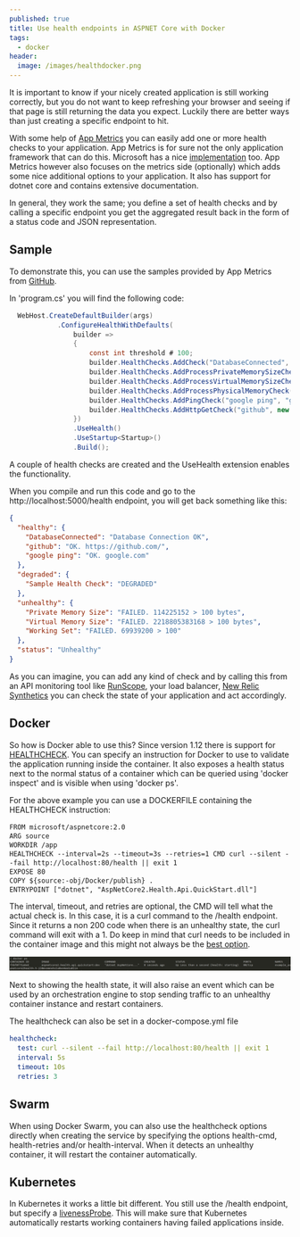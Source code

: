 ```yaml
---
published: true
title: Use health endpoints in ASPNET Core with Docker
tags:
  - docker
header:
  image: /images/healthdocker.png
---
```


It is important to know if your nicely created application is still working correctly, but you do not want to keep refreshing your browser and seeing if that page is still returning the data you expect. Luckily there are better ways than just creating a specific endpoint to hit.

With some help of [App Metrics](https://www.app-metrics.io/) you can easily add one or more health checks to your application. App Metrics is for sure not the only application framework that can do this. Microsoft has a nice [implementation](https://docs.microsoft.com/en-us/dotnet/standard/microservices-architecture/implement-resilient-applications/monitor-app-health) too. App Metrics however also focuses on the metrics side (optionally) which adds some nice additional options to your application. It also has support for dotnet core and contains extensive documentation.

In general, they work the same; you define a set of health checks and by calling a specific endpoint you get the aggregated result back in the form of a status code and JSON representation. 

## Sample

To demonstrate this, you can use the samples provided by App Metrics from [GitHub](https://github.com/AppMetrics/Samples.V2/tree/master/AspNetCore2.Health.Api.QuickStart).

In 'program.cs' you will find the following code:

```csharp
  WebHost.CreateDefaultBuilder(args)
            .ConfigureHealthWithDefaults(
                builder =>
                {
                    const int threshold # 100;
                    builder.HealthChecks.AddCheck("DatabaseConnected", () => new ValueTask<HealthCheckResult>(HealthCheckResult.Healthy("Database Connection OK")));
                    builder.HealthChecks.AddProcessPrivateMemorySizeCheck("Private Memory Size", threshold);
                    builder.HealthChecks.AddProcessVirtualMemorySizeCheck("Virtual Memory Size", threshold);
                    builder.HealthChecks.AddProcessPhysicalMemoryCheck("Working Set", threshold);
                    builder.HealthChecks.AddPingCheck("google ping", "google.com", TimeSpan.FromSeconds(10));
                    builder.HealthChecks.AddHttpGetCheck("github", new Uri("https://github.com/"), TimeSpan.FromSeconds(10));
                })
                .UseHealth()
                .UseStartup<Startup>()
                .Build();
```

A couple of health checks are created and the UseHealth extension enables the functionality.

When you compile and run this code and go to the http://localhost:5000/health endpoint, you will get back something like this:

```json
{
  "healthy": {
    "DatabaseConnected": "Database Connection OK",
    "github": "OK. https://github.com/",
    "google ping": "OK. google.com"
  },
  "degraded": {
    "Sample Health Check": "DEGRADED"
  },
  "unhealthy": {
    "Private Memory Size": "FAILED. 114225152 > 100 bytes",
    "Virtual Memory Size": "FAILED. 2218805383168 > 100 bytes",
    "Working Set": "FAILED. 69939200 > 100"
  },
  "status": "Unhealthy"
}
```

As you can imagine, you can add any kind of check and by calling this from an API monitoring tool like [RunScope](https://www.runscope.com), your load balancer, [New Relic Synthetics](https://www.newrelic.com) you can check the state of your application and act accordingly.

## Docker

So how is Docker able to use this? Since version 1.12 there is support for [HEALTHCHECK](https://docs.docker.com/engine/reference/builder/#healthcheck). You can specify an instruction for Docker to use to validate the application running inside the container. It also exposes a health status next to the normal status of a container which can be queried using 'docker inspect' and is visible when using 'docker ps'.

For the above example you can use a DOCKERFILE containing the HEALTHCHECK instruction:

```
FROM microsoft/aspnetcore:2.0
ARG source
WORKDIR /app
HEALTHCHECK --interval=2s --timeout=3s --retries=1 CMD curl --silent --fail http://localhost:80/health || exit 1
EXPOSE 80
COPY ${source:-obj/Docker/publish} .
ENTRYPOINT ["dotnet", "AspNetCore2.Health.Api.QuickStart.dll"]
```

The interval, timeout, and retries are optional, the CMD will tell what the actual check is. In this case, it is a curl command to the /health endpoint. Since it returns a non 200 code when there is an unhealthy state, the curl command will exit with a 1. Do keep in mind that curl needs to be included in the container image and this might not always be the [best option](https://blog.sixeyed.com/docker-healthchecks-why-not-to-use-curl-or-iwr/).

![](/images/healthdocker.png)

Next to showing the health state, it will also raise an event which can be used by an orchestration engine to stop sending traffic to an unhealthy container instance and restart containers.

The healthcheck can also be set in a docker-compose.yml file

```yaml
healthcheck:
  test: curl --silent --fail http://localhost:80/health || exit 1
  interval: 5s
  timeout: 10s
  retries: 3
```  

## Swarm

When using Docker Swarm, you can also use the healthcheck options directly when creating the service by specifying the options health-cmd, health-retries and/or health-interval. When it detects an unhealthy container, it will restart the container automatically.

## Kubernetes

In Kubernetes it works a little bit different. You still use the /health endpoint, but specify a [livenessProbe](https://kubernetes.io/docs/tasks/configure-pod-container/configure-liveness-readiness-probes/#define-a-liveness-http-request). This will make sure that Kubernetes automatically restarts working containers having failed applications inside.
